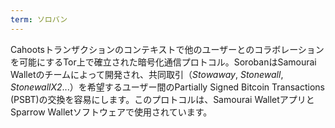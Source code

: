 ```yaml
---
term: ソロバン
---
```

Cahootsトランザクションのコンテキストで他のユーザーとのコラボレーションを可能にするTor上で確立された暗号化通信プロトコル。SorobanはSamourai Walletのチームによって開発され、共同取引（*Stowaway*, *Stonewall*, *StonewallX2*...）を希望するユーザー間のPartially Signed Bitcoin Transactions (PSBT)の交換を容易にします。このプロトコルは、Samourai WalletアプリとSparrow Walletソフトウェアで使用されています。